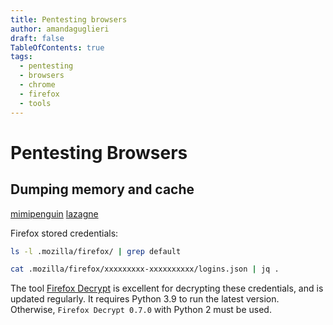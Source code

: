 ```yaml
---
title: Pentesting browsers
author: amandaguglieri
draft: false
TableOfContents: true
tags:
  - pentesting
  - browsers
  - chrome
  - firefox
  - tools
---
```


# Pentesting Browsers


## Dumping memory and cache

[mimipenguin](https://github.com/huntergregal/mimipenguin)
[lazagne](lazagne.md)

Firefox stored credentials:

```bash
ls -l .mozilla/firefox/ | grep default 

cat .mozilla/firefox/xxxxxxxxx-xxxxxxxxxx/logins.json | jq .
```

The tool [Firefox Decrypt](https://github.com/unode/firefox_decrypt) is excellent for decrypting these credentials, and is updated regularly. It requires Python 3.9 to run the latest version. Otherwise, `Firefox Decrypt 0.7.0` with Python 2 must be used.



